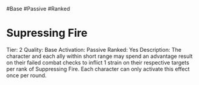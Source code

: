 #Base 
#Passive 
#Ranked 

# Supressing Fire
Tier: 2
Quality: Base
Activation: Passive
Ranked: Yes
Description: The character and each ally within short range may spend an advantage result on their failed combat checks to inflict 1 strain on their respective targets per rank of Suppressing Fire. Each character can only activate this effect once per round.